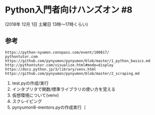 # Python入門者向けハンズオン #8
 (2018年 12月 1日 土曜日 13時〜17時くらい)
## 参考
```
https://python-nyumon.connpass.com/event/100817/
pythontutor.com
https://github.com/pynyumon/pynyumon/blob/master/1_python_basics.md
http://pythontutor.com/visualize.html#mode=display
https://docs.python.jp/3/library/venv.html
https://github.com/pynyumon/pynyumon/blob/master/2_scraping.md

```

1. test.pyの作成/実行
2. インタプリタで関数/標準ライブラリの使い方を覚える
3. 仮想環境について(venv)
4. スクレイピング
5. pynyumon8-mentors.pyの作成実行（

